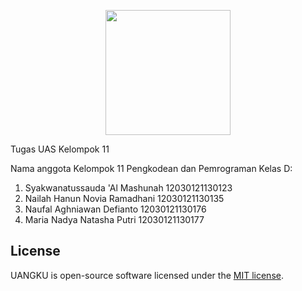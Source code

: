 <p align="center"><img src="https://i.imgur.com/2v6AyjS.png" width="200"></p>

Tugas UAS Kelompok 11

Nama anggota Kelompok 11 Pengkodean dan Pemrograman Kelas D:
1. Syakwanatussauda 'Al Mashunah 12030121130123
2. Nailah Hanun Novia Ramadhani 12030121130135
3. Naufal Aghniawan Defianto 12030121130176
4. Maria Nadya Natasha Putri 12030121130177

## License

UANGKU is open-source software licensed under the [MIT license](https://opensource.org/licenses/MIT).
